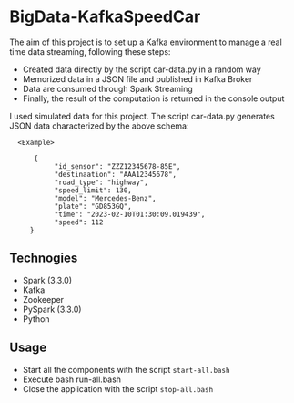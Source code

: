# BigData-KafkaSpeedCar
The aim of this project is to set up a Kafka environment to manage a real time data streaming, following these steps:
* Created data directly by the script car-data.py in a random way
* Memorized data in a JSON file and published in Kafka Broker
* Data are consumed through Spark Streaming
* Finally, the result of the computation is returned in the console output


I used simulated data for this project. The script car-data.py generates JSON data characterized by the above schema:
```
  <Example>
       
      {
           "id_sensor": "ZZZ12345678-85E",
           "destinaation": "AAA12345678",
           "road_type": "highway",
           "speed_limit": 130,
           "model": "Mercedes-Benz",
           "plate": "GD853GQ",
           "time": "2023-02-10T01:30:09.019439",
           "speed": 112
     }
```

## Technogies
* Spark (3.3.0)
* Kafka
* Zookeeper
* PySpark (3.3.0)
* Python 

## Usage
* Start all the components with the script ```start-all.bash```
* Execute bash run-all.bash
* Close the application with the script ```stop-all.bash```

